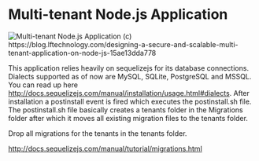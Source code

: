# Multi-tenant Node.js Application

<img src="https://cdn-images-1.medium.com/max/1600/1*YJHmalZ71_3AekY06edhPg.png" alt="Multi-tenant Node.js Application">
(c) https://blog.lftechnology.com/designing-a-secure-and-scalable-multi-tenant-application-on-node-js-15ae13dda778

This application relies heavily on sequelizejs for its database connections. Dialects supported as of now are MySQL, SQLite, PostgreSQL and MSSQL. You can read up here http://docs.sequelizejs.com/manual/installation/usage.html#dialects. After installation a postinstall event is fired which executes the postinstall.sh file. The postinstall.sh file basically creates a tenants folder in the Migrations folder after which it moves all existing migration files to the tenants folder. 

Drop all migrations for the tenants in the tenants folder.


http://docs.sequelizejs.com/manual/tutorial/migrations.html
